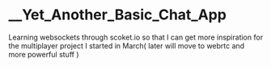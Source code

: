 # __Yet_Another_Basic_Chat_App
Learning websockets through scoket.io so that I can get more inspiration for the multiplayer project I started in March( later will move to webrtc and more powerful stuff ) 
